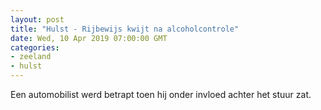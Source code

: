 ```yaml
---
layout: post
title: "Hulst - Rijbewijs kwijt na alcoholcontrole"
date: Wed, 10 Apr 2019 07:00:00 GMT
categories: 
- zeeland 
- hulst 
---
```


Een automobilist werd betrapt toen hij onder invloed achter het stuur zat.
